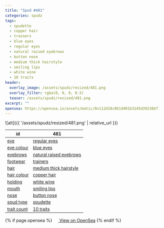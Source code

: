```yaml
---
title: "Spud #481"
categories: spudz
tags:
  - spudette
  - copper hair
  - trainers
  - blue eyes
  - regular eyes
  - natural raised eyebrows
  - button nose
  - medium thick hairstyle
  - smiling lips
  - white wine
  - 10 traits
header:
  overlay_image: /assets/spudz/resized/481.png
  overlay_filter: rgba(0, 0, 0, 0.5)
  teaser: /assets/spudz/resized/481.png
excerpt: ""
opensea: https://opensea.io/assets/matic/0x112d18c861d401b3145d39236bf149f01e18beed/481
---
```

![alt]({{ '/assets/spudz/resized/481.png' | relative_url }})

| id | 481 |
|-|-|
| <a href="/traits/eye/#trait-type">eye</a> | <a href="/traits/eye/regular-eyes/1/#trait">regular eyes</a> |
| <a href="/traits/eye-colour/#trait-type">eye colour</a> | <a href="/traits/eye-colour/blue-eyes/1/#trait">blue eyes</a> |
| <a href="/traits/eyebrows/#trait-type">eyebrows</a> | <a href="/traits/eyebrows/natural-raised-eyebrows/1/#trait">natural raised eyebrows</a> |
| <a href="/traits/footwear/#trait-type">footwear</a> | <a href="/traits/footwear/trainers/1/#trait">trainers</a> |
| <a href="/traits/hair/#trait-type">hair</a> | <a href="/traits/hair/medium-thick-hairstyle/1/#trait">medium thick hairstyle</a> |
| <a href="/traits/hair-colour/#trait-type">hair colour</a> | <a href="/traits/hair-colour/copper-hair/1/#trait">copper hair</a> |
| <a href="/traits/holding/#trait-type">holding</a> | <a href="/traits/holding/white-wine/1/#trait">white wine</a> |
| <a href="/traits/mouth/#trait-type">mouth</a> | <a href="/traits/mouth/smiling-lips/1/#trait">smiling lips</a> |
| <a href="/traits/nose/#trait-type">nose</a> | <a href="/traits/nose/button-nose/1/#trait">button nose</a> |
| <a href="/traits/spud-type/#trait-type">spud type</a> | <a href="/traits/spud-type/spudette/1/#trait">spudette</a> |
| <a href="/traits/trait-count/#trait-type">trait count</a> | <a href="/traits/trait-count/10-traits/1/#trait">10 traits</a> |

{% if page.opensea %}
<a href="{{page.opensea}}" class="btn btn--info" onclick="window.open(this.href, '_blank'); return false;"><img src="/assets/images/opensea.svg" width="16px"><span>  View on OpenSea</span></a>
{% endif %}

